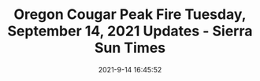 ---
"title": "Oregon Cougar Peak Fire Tuesday, September 14, 2021 Updates - Sierra Sun Times"
"date": "2021-9-14 16:45:52"
"feed_name": "GOOGLENEWSCONSTRUCTION"
"feed_website": "https://news.google.com/search?q=construction%2Bincident&hl=en-US&gl=US&ceid=US:en"
"feed_rss": "https://news.google.com/rss/search?q=construction%2Bincident&hl=en-US&gl=US&ceid=US:en"
"link": "https://goldrushcam.com/sierrasuntimes/index.php/news/fire-news/33396-oregon-cougar-peak-fire-tuesday-september-14-2021-updates"
"file": "_posts/2021-1-1-f76d882bcd2ec9b783d408163431ca792b79f337.md"
"accident": "1"
"drilling": "0"
---